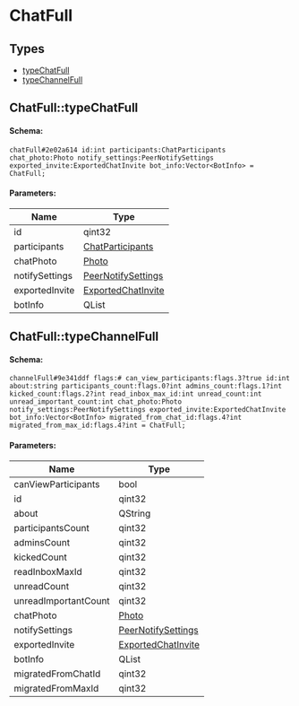 # ChatFull

## Types

* [typeChatFull](#chatfulltypechatfull)
* [typeChannelFull](#chatfulltypechannelfull)

## ChatFull::typeChatFull

#### Schema:

`chatFull#2e02a614 id:int participants:ChatParticipants chat_photo:Photo notify_settings:PeerNotifySettings exported_invite:ExportedChatInvite bot_info:Vector<BotInfo> = ChatFull;`

#### Parameters:

|Name|Type|
|----|----|
|id|qint32|
|participants|[ChatParticipants](chatparticipants.md)|
|chatPhoto|[Photo](photo.md)|
|notifySettings|[PeerNotifySettings](peernotifysettings.md)|
|exportedInvite|[ExportedChatInvite](exportedchatinvite.md)|
|botInfo|QList<BotInfo>|

## ChatFull::typeChannelFull

#### Schema:

`channelFull#9e341ddf flags:# can_view_participants:flags.3?true id:int about:string participants_count:flags.0?int admins_count:flags.1?int kicked_count:flags.2?int read_inbox_max_id:int unread_count:int unread_important_count:int chat_photo:Photo notify_settings:PeerNotifySettings exported_invite:ExportedChatInvite bot_info:Vector<BotInfo> migrated_from_chat_id:flags.4?int migrated_from_max_id:flags.4?int = ChatFull;`

#### Parameters:

|Name|Type|
|----|----|
|canViewParticipants|bool|
|id|qint32|
|about|QString|
|participantsCount|qint32|
|adminsCount|qint32|
|kickedCount|qint32|
|readInboxMaxId|qint32|
|unreadCount|qint32|
|unreadImportantCount|qint32|
|chatPhoto|[Photo](photo.md)|
|notifySettings|[PeerNotifySettings](peernotifysettings.md)|
|exportedInvite|[ExportedChatInvite](exportedchatinvite.md)|
|botInfo|QList<BotInfo>|
|migratedFromChatId|qint32|
|migratedFromMaxId|qint32|

